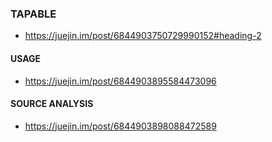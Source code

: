 ### TAPABLE
- https://juejin.im/post/6844903750729990152#heading-2

#### USAGE
- https://juejin.im/post/6844903895584473096

#### SOURCE ANALYSIS
- https://juejin.im/post/6844903898088472589